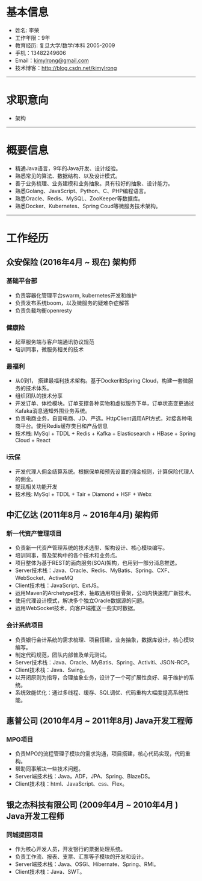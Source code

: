 
# 基本信息

- 姓名: 李荣
- 工作年限：9年
- 教育经历: 复旦大学/数学/本科  2005-2009
- 手机：13482249606
- Email：kimylrong@gmail.com
- 技术博客：http://blog.csdn.net/kimylrong

---

# 求职意向

- 架构

---

# 概要信息

- 精通Java语言，9年的Java开发、设计经验。
- 熟悉常见的算法、数据结构、以及设计模式。
- 善于业务梳理、业务建模和业务抽象。具有较好的抽象、设计能力。
- 熟悉Golang、JavaScript、Python、C、PHP编程语言。
- 熟悉Oracle、Redis、MySQL、ZooKeeper等数据库。
- 熟悉Docker、Kubernetes、Spring Coud等微服务技术架构。

---

# 工作经历

## 众安保险 (2016年4月 ~ 现在)  架构师

### 基础平台部

- 负责容器化管理平台swarm, kubernetes开发和维护
- 负责发布系统boom，以及微服务的疑难杂症解答
- 负责负载均衡openresty

### 健康险

- 起草服务端与客户端通讯协议规范
- 培训同事，微服务相关的技术

### 最福利

- 从0到1， 搭建最福利技术架构。基于Docker和Spring Cloud，构建一套微服务的技术体系。
- 组织团队的技术分享
- 开发订单、体检模块。订单支撑各种实物和虚拟服务下单，订单状态变更通过Kafaka消息通知外围业务系统。
- 负责电商业务，自营电商、JD、严选。HttpClient调用API方式，对接各种电商平台。使用Redis缓存类目和产品信息
- 技术栈: MySql + TDDL + Redis + Kafka + Elasticsearch + HBase + Spring Cloud + React

### i云保

- 开发代理人佣金结算系统。根据保单和预先设置的佣金规则，计算保险代理人的佣金。
- 提现相关功能开发
- 技术栈: MySql + TDDL + Tair + Diamond + HSF + Webx


## 中汇亿达 (2011年8月 ~ 2016年4月)  架构师

### 新一代资产管理项目 

- 负责新一代资产管理系统的技术选型、架构设计、核心模块编写。
- 培训同事，普及架构中的各个技术和业务点。
- 项目整体为基于REST的面向服务(SOA)架构，也用到一部分消息推送。
- Server技术栈：Java、Oracle、Redis、MyBatis、Spring、CXF、WebSocket、ActiveMQ
- Client技术栈：JavaScript、ExtJS。
- 运用Maven的Archetype技术，抽取通用项目骨架，公司内快速推广新技术。
- 使用代理设计模式，解决多个独立Oracle数据源的问题。
- 运用WebSocket技术，向客户端推送一些实时数据。

### 会计系统项目  

- 负责银行会计系统的需求梳理、项目搭建，业务抽象，数据库设计，核心模块编写。
- 制定代码规范，团队内部普及单元测试。
- Server技术栈：Java、Oracle、MyBatis、Spring、Activiti、JSON-RCP。
- Client技术栈：Java、Swing。
- 以开闭原则为指导，合理抽象业务，设计了一个可扩展性良好、易于维护的系统。
- 系统效能优化：通过多线程、缓存、SQL调优、代码重构大幅度提高系统性能。

## 惠普公司 (2010年4月 ~ 2011年8月) Java开发工程师

### MPO项目 

- 负责MPO的流程管理子模块的需求沟通，项目搭建，核心代码实现，代码重构。
- 帮助同事解决一些技术问题。
- Server端技术栈：Java，ADF，JPA、Spring、BlazeDS。
- Client技术栈：html、JavaScript、css、Flex。

## 银之杰科技有限公司 (2009年4月 ~ 2010年4月 ) Java开发工程师

### 同城提回项目

- 作为核心开发人员，开发银行的票据处理系统。
- 负责工作流、报表、支票、汇票等子模块的开发和设计。
- Server端技术栈：Java、OSGI、Hibernate、Spring、RMI。
- Client技术栈：Java、SWT。